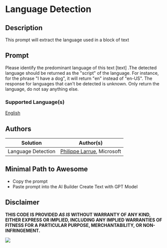 # Language Detection

## Description

This prompt will extract the language used in a block of text

## Prompt

Please identify the predominant language of this text [text] .The detected language should be returned as the "script" of the language. For instance, for the phrase "I have a dog", it will return "en" instead of "en-US". The response for languages that can't be detected is unknown. Only return the language, do not say anything else.

### Supported Language(s)

[English](./en-us/prompt.md)

## Authors

Solution|Author(s)
--------|---------
Language Detection | [Philippe Larrue](https://github.com/Phil-cmd), Microsoft

## Minimal Path to Awesome

* Copy the prompt
* Paste prompt into the AI Builder Create Text with GPT Model

## Disclaimer

**THIS CODE IS PROVIDED *AS IS* WITHOUT WARRANTY OF ANY KIND, EITHER EXPRESS OR IMPLIED, INCLUDING ANY IMPLIED WARRANTIES OF FITNESS FOR A PARTICULAR PURPOSE, MERCHANTABILITY, OR NON-INFRINGEMENT.**

<img src="https://m365-visitor-stats.azurewebsites.net/powerplatform-prompts/samples/ai-builder/language-detection" aria-hidden="true" />
